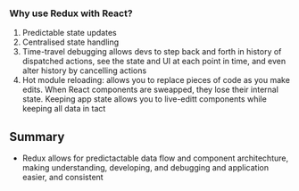 ### Why use Redux with React?

1. Predictable state updates
2. Centralised state handling
3. Time-travel debugging allows devs to step back and forth in history of dispatched actions, see the state and UI at each point in time, and even alter history by cancelling actions
4. Hot module reloading: allows you to replace pieces of code as you make edits. When React components are sweapped, they lose their internal state. Keeping app state allows you to live-editt components while keeping all data in tact

## Summary

- Redux allows for predictactable data flow and component architechture, making understanding, developing, and debugging and application easier, and consistent
